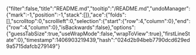 {"filter":false,"title":"README.md","tooltip":"/README.md","undoManager":{"mark":-1,"position":-1,"stack":[]},"ace":{"folds":[],"scrolltop":0,"scrollleft":0,"selection":{"start":{"row":4,"column":0},"end":{"row":4,"column":0},"isBackwards":false},"options":{"guessTabSize":true,"useWrapMode":false,"wrapToView":true},"firstLineState":0},"timestamp":1406903219439,"hash":"024d2b94beb7790dcd629ed9a5715dafcb279149"}